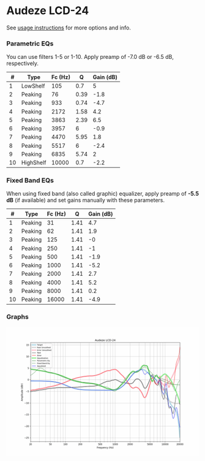 # Audeze LCD-24
See [usage instructions](https://github.com/jaakkopasanen/AutoEq#usage) for more options and info.

### Parametric EQs
You can use filters 1-5 or 1-10. Apply preamp of -7.0 dB or -6.5 dB, respectively.

|   # | Type      |   Fc (Hz) |    Q |   Gain (dB) |
|-----|-----------|-----------|------|-------------|
|   1 | LowShelf  |       105 | 0.7  |         5   |
|   2 | Peaking   |        76 | 0.39 |        -1.8 |
|   3 | Peaking   |       933 | 0.74 |        -4.7 |
|   4 | Peaking   |      2172 | 1.58 |         4.2 |
|   5 | Peaking   |      3863 | 2.39 |         6.5 |
|   6 | Peaking   |      3957 | 6    |        -0.9 |
|   7 | Peaking   |      4470 | 5.95 |         1.8 |
|   8 | Peaking   |      5517 | 6    |        -2.4 |
|   9 | Peaking   |      6835 | 5.74 |         2   |
|  10 | HighShelf |     10000 | 0.7  |        -2.2 |

### Fixed Band EQs
When using fixed band (also called graphic) equalizer, apply preamp of **-5.5 dB** (if available) and set gains manually with these parameters.

|   # | Type    |   Fc (Hz) |    Q |   Gain (dB) |
|-----|---------|-----------|------|-------------|
|   1 | Peaking |        31 | 1.41 |         4.7 |
|   2 | Peaking |        62 | 1.41 |         1.9 |
|   3 | Peaking |       125 | 1.41 |        -0   |
|   4 | Peaking |       250 | 1.41 |        -1   |
|   5 | Peaking |       500 | 1.41 |        -1.9 |
|   6 | Peaking |      1000 | 1.41 |        -5.2 |
|   7 | Peaking |      2000 | 1.41 |         2.7 |
|   8 | Peaking |      4000 | 1.41 |         5.2 |
|   9 | Peaking |      8000 | 1.41 |         0.2 |
|  10 | Peaking |     16000 | 1.41 |        -4.9 |

### Graphs
![](./Audeze%20LCD-24.png)
